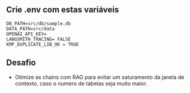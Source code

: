 ## Crie .env com estas variáveis
```
DB_PATH=src/db/sample.db
DATA_PATH=src/data
OPENAI_API_KEY= 
LANGSMITH_TRACING= FALSE
KMP_DUPLICATE_LIB_OK = TRUE
```

## Desafio
- Otimize as chains com RAG para evitar um saturamento da janela de contexto, caso o numero de tabelas seja muito maior.